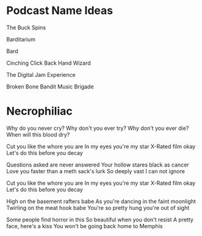 # Podcast Name Ideas

The Buck Spins

Barditarium

Bard

Cinching Click Back Hand Wizard

The Digital Jam Experience

Broken Bone Bandit Music Brigade



# Necrophiliac

Why do you never cry?
Why don't you ever try?
Why don't you ever die?
When will this blood dry?



Cut you like the whore you are
In my eyes you're my star
X-Rated film okay
Let's do this before you decay


Questions asked are never answered
Your hollow stares black as cancer
Love you faster than a meth sack's lurk
So deeply vast I can not ignore



Cut you like the whore you are
In my eyes you're my star
X-Rated film okay
Let's do this before you decay


High on the basement rafters babe
As you're dancing in the faint moonlight
Twirling on the meat hook babe
You're so pretty hung you're out of sight


Some people find horror in this
So beautiful when you don't resist
A pretty face, here's a kiss
You won't be going back home to Memphis




